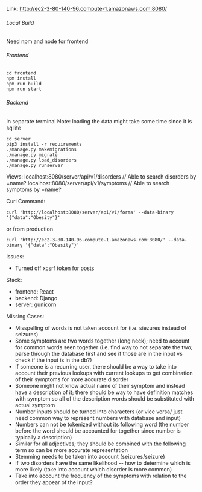 Link: http://ec2-3-80-140-96.compute-1.amazonaws.com:8080/

###### Local Build

Need npm and node for frontend
###### Frontend
 ```
 cd frontend
 npm install
 npm run build
 npm run start
 ```
 ###### Backend
 In separate terminal
 Note: loading the data might take some time since it is sqllite
 ```
 cd server
 pip3 install -r requirements
 ./manage.py makemigrations
 ./manage.py migrate
 ./manage.py load_disorders
 ./manage.py runserver
 ```
 Views:
 localhost:8080/server/api/v1/disorders
 // Able to search disorders by =name?
 localhost:8080/server/api/v1/symptoms
 // Able to search symptoms by =name?

 Curl Command:
```
curl 'http://localhost:8080/server/api/v1/forms' --data-binary '{"data":"Obesity"}'
```
or from production
```
curl 'http://ec2-3-80-140-96.compute-1.amazonaws.com:8080/' --data-binary '{"data":"Obesity"}'
```
Issues:
- Turned off xcsrf token for posts

Stack:
- frontend: React
- backend: Django
- server: gunicorn

Missing Cases:  
- Misspelling of words is not taken account for (i.e. siezures instead of seizures)
- Some symptoms are two words together (long neck); need to account for common words seen together  (i.e. find way to  not separate the two; parse through the database first and see if those are in the input vs check if the input is in the db?)
- If someone is a recurring user, there should be a way to take into  account their previous lookups with current lookups to get combination of their symptoms for more accurate disorder
- Someone might not know actual name of their symptom and instead have a description of it; there  should be way to have definition matches with symptom so all of the description words should be substituted with actual symptom
- Number  inputs should be turned into characters (or vice versa/ just need common way to represent numbers with database and input)
- Numbers can not be tokenized without its following word (the number before the  word should be accounted for together since number is typically a description)
- Similar for all adjectives; they should be combined with the following term  so can be more accurate representation
- Stemming needs to be taken into account (seizures/seizure)
- If two disorders have the same likelihood -- how to determine which is more likely (take into account which disorder is more common)
- Take into account the frequency of the symptoms with relation to the order they appear of the input?
